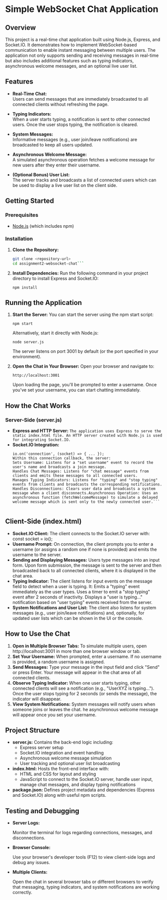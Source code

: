# Simple WebSocket Chat Application

## Overview

This project is a real-time chat application built using Node.js, Express, and Socket.IO. It demonstrates how to implement WebSocket-based communication to enable instant messaging between multiple users. The application not only supports sending and receiving messages in real-time but also includes additional features such as typing indicators, asynchronous welcome messages, and an optional live user list.

## Features

- **Real-Time Chat:**  
  Users can send messages that are immediately broadcasted to all connected clients without refreshing the page.

- **Typing Indicators:**  
  When a user starts typing, a notification is sent to other connected users. Once the user stops typing, the notification is cleared.

- **System Messages:**  
  Informative messages (e.g., user join/leave notifications) are broadcasted to keep all users updated.

- **Asynchronous Welcome Message:**  
  A simulated asynchronous operation fetches a welcome message for new users after they enter their username.

- **(Optional Bonus) User List:**  
  The server tracks and broadcasts a list of connected users which can be used to display a live user list on the client side.

## Getting Started

### Prerequisites

- [Node.js](https://nodejs.org) (which includes npm)

### Installation

1. **Clone the Repository:**

   ```bash
   git clone <repository-url>
   cd assignment2-websocket-chat```

2. **Install Dependencies:**
    Run the following command in your project directory to install Express and Socket.IO:
    
    ```npm install```
    

## Running the Application

1. **Start the Server:**
    You can start the server using the npm start script:

    ```npm start```

    Alternatively, start it directly with Node.js:

    ```node server.js```

    The server listens on port 3001 by default (or the port specified in your environment).

2. **Open the Chat in Your Browser:**
    Open your browser and navigate to:

    ```http://localhost:3001```

    Upon loading the page, you'll be prompted to enter a username. Once you've set your username, you can start chatting immediately.


## How the Chat Works

### Server-Side (server.js) 
- **Express and HTTP Server:**
    ```The application uses Express to serve the static index.html file. An HTTP server created with Node.js is used for integrating Socket.IO.```
- **Socket.IO Integration:**
    ```The server initializes a Socket.IO instance and listens for new client connections using:
    io.on('connection', (socket) => { ... });
    Within this connection callback, the server:
    Sets Username: Listens for a "set username" event to record the user's name and broadcasts a join message.
    Handles Chat Messages: Listens for "chat message" events from clients and emits these messages to all connected users.
    Manages Typing Indicators: Listens for "typing" and "stop typing" events from clients and broadcasts the corresponding notifications.
    Handles Disconnections: Clears user data and broadcasts a system message when a client disconnects.Asynchronous Operation: Uses an asynchronous function (fetchWelcomeMessage) to simulate a delayed welcome message which is sent only to the newly connected user.```


## Client-Side (index.html)
- **Socket.IO Client:**
    The client connects to the Socket.IO server with:
    const socket = io();
- **Username Prompt:**
    On connection, the client prompts you to enter a username (or assigns a random one if none is provided) and emits the username to the server.
- **Sending and Displaying Messages:**
    Users type messages into an input form. Upon form submission, the message is sent to the server and then broadcasted back to all connected clients, where it is displayed in the chat area.
- **Typing Indicator:**
    The client listens for input events on the message field to detect when a user is typing. It:
        Emits a "typing" event immediately as the user types.
        Uses a timer to emit a "stop typing" event after 2 seconds of inactivity.
        Displays a "user is typing..." notification based on "user typing" events received from the server.
- **System Notifications and User List:**
    The client also listens for system messages (e.g., user join/leave notifications) and, optionally, for updated user lists which can be shown in the UI or the console.


## How to Use the Chat

1. **Open in Multiple Browser Tabs:**
    To simulate multiple users, open http://localhost:3001 in more than one browser window or tab.
2. **Set Your Username:**
    When prompted, enter a username.
    If no username is provided, a random username is assigned.
3. **Send Messages:**
    Type your message in the input field and click "Send" or press Enter.
    Your message will appear in the chat area of all connected clients.
4. **Observe Typing Indicator:**
    When one user starts typing, other connected clients will see a notification (e.g., "UserXYZ is typing...").
    Once the user stops typing for 2 seconds (or sends the message), the indicator will disappear.
5. **View System Notifications:**
    System messages will notify users when someone joins or leaves the chat.
    he asynchronous welcome message will appear once you set your username.


## Project Structure

- **server.js:**
    Contains the back-end logic including:
    - Express server setup
    - Socket.IO integration and event handling
    - Asynchronous welcome message simulation
    - User tracking and optional user list broadcasting
- **index.html:**
    Hosts the front-end interface with:
    - HTML and CSS for layout and styling
    - JavaScript to connect to the Socket.IO server, handle user input, manage chat messages, and      display typing notifications
- **package.json:**
    Defines project metadata and dependencies (Express and Socket.IO) along with useful npm scripts.


## Testing and Debugging

- **Server Logs:**
    
    Monitor the terminal for logs regarding connections, messages, and disconnections.

- **Browser Console:**

    Use your browser's developer tools (F12) to view client-side logs and debug any issues.

- **Multiple Clients:**

    Open the chat in several browser tabs or different browsers to verify that messaging, typing indicators, and system notifications are working correctly.
